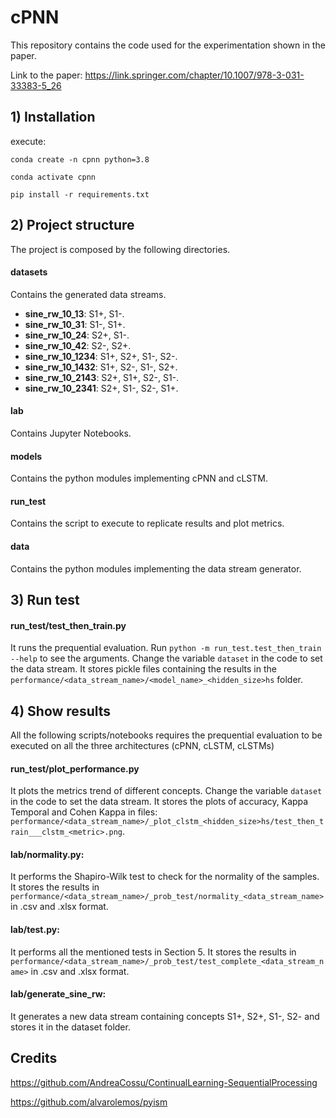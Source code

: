 # cPNN
This repository contains the code used for the experimentation shown in the paper.

Link to the paper: https://link.springer.com/chapter/10.1007/978-3-031-33383-5_26

## 1) Installation
execute:

`conda create -n cpnn python=3.8`

`conda activate cpnn`

`pip install -r requirements.txt`

## 2) Project structure
The project is composed by the following directories.
#### datasets
Contains the generated data streams.
* **sine_rw_10_13**: S1+, S1-.
* **sine_rw_10_31**: S1-, S1+.
* **sine_rw_10_24**: S2+, S1-.
* **sine_rw_10_42**: S2-, S2+.
* **sine_rw_10_1234**: S1+, S2+, S1-, S2-.
* **sine_rw_10_1432**: S1+, S2-, S1-, S2+.
* **sine_rw_10_2143**: S2+, S1+, S2-, S1-.
* **sine_rw_10_2341**: S2+, S1-, S2-, S1+.
#### lab
Contains Jupyter Notebooks.
#### models
Contains the python modules implementing cPNN and cLSTM.
#### run_test
Contains the script to execute to replicate results and plot metrics.
#### data
Contains the python modules implementing the data stream generator.

## 3) Run test
#### run_test/test_then_train.py
It runs the prequential evaluation. Run `python -m run_test.test_then_train --help` to see the arguments.
Change the variable `dataset` in the code to set the data stream.
It stores pickle files containing the results in the `performance/<data_stream_name>/<model_name>_<hidden_size>hs` folder. 

## 4) Show results
All the following scripts/notebooks requires the prequential evaluation to be executed on all the three architectures (cPNN, cLSTM, cLSTMs)
#### run_test/plot_performance.py
It plots the metrics trend of different concepts.
Change the variable `dataset` in the code to set the data stream.
It stores the plots of accuracy, Kappa Temporal and Cohen Kappa in files: `performance/<data_stream_name>/_plot_clstm_<hidden_size>hs/test_then_train___clstm_<metric>.png`. 
#### lab/normality.py:
It performs the Shapiro-Wilk test to check for the normality of the samples.
It stores the results in `performance/<data_stream_name>/_prob_test/normality_<data_stream_name>` in .csv and .xlsx format.
#### lab/test.py:
It performs all the mentioned tests in Section 5.
It stores the results in `performance/<data_stream_name>/_prob_test/test_complete_<data_stream_name>` in .csv and .xlsx format.
#### lab/generate_sine_rw:
It generates a new data stream containing concepts S1+, S2+, S1-, S2- and stores it in the dataset folder.

## Credits
https://github.com/AndreaCossu/ContinualLearning-SequentialProcessing

https://github.com/alvarolemos/pyism
